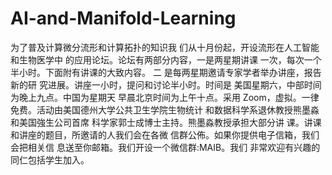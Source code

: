 # AI-and-Manifold-Learning 
为了普及计算微分流形和计算拓扑的知识我 们从十月份起，开设流形在人工智能和生物医学中 的应用论坛。论坛有两部分内容，一是两星期讲课 一次，每次一个半小时。下面附有讲课的大致内容。 二 是每两星期邀请专家学者举办讲座，报告新的研 究进展。讲座一小时，提问和讨论半小时。时间是 美国星期六，中部时间为晚上九点。中国为星期天 早晨北京时间为上午十点。采用 Zoom，虚拟。一律 免费。活动由美国德州大学公共卫生学院生物统计 和数据科学系退休教授熊墨淼和美国強生公司首席 科学家郭士成博士主持。熊墨淼教授承担大部分讲 课。讲课和讲座的题目，所邀请的人我们会在各微 信群公佈。如果你提供电子信箱，我们会把相关信 息送至你邮箱。我们开设一个微信群:MAIB。我们 非常欢迎有兴趣的同仁包括学生加入。
